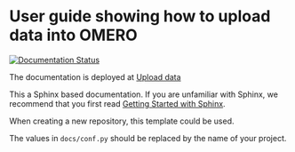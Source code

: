 # User guide showing how to upload data into OMERO


[![Documentation Status](https://readthedocs.org/projects/omero-guide-upload/badge/?version=latest)](https://omero-guides.readthedocs.io/en/latest/upload/docs/import.html)

The documentation is deployed at [Upload data](https://omero-guides.readthedocs.io/en/latest/upload/docs/index.html)

This a Sphinx based documentation. 
If you are unfamiliar with Sphinx, we recommend that you first read 
[Getting Started with Sphinx](https://docs.readthedocs.io/en/stable/intro/getting-started-with-sphinx.html).

When creating a new repository, this template could be used.

The values in ``docs/conf.py`` should be replaced by the name of your project.
